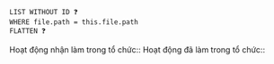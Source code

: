 ```dataview
LIST WITHOUT ID ❓
WHERE file.path = this.file.path
FLATTEN ❓
```
Hoạt động nhận làm trong tổ chức::
Hoạt động đã làm trong tổ chức::